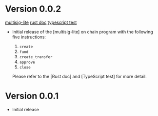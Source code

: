 # Version 0.0.2

[multisig-lite](programs/multisig_lite)
[rust doc](https://docs.rs/multisig-lite)
[typescript test](tests/multisig_lite.ts)

- Initial release of the [multisig-lite] on chain program
  with the following five instructions:

  1. `create`
  2. `fund`
  3. `create_transfer`
  4. `approve`
  5. `close`

  Please refer to the [Rust doc] and [TypeScript test] for more detail.

# Version 0.0.1

- Initial release
